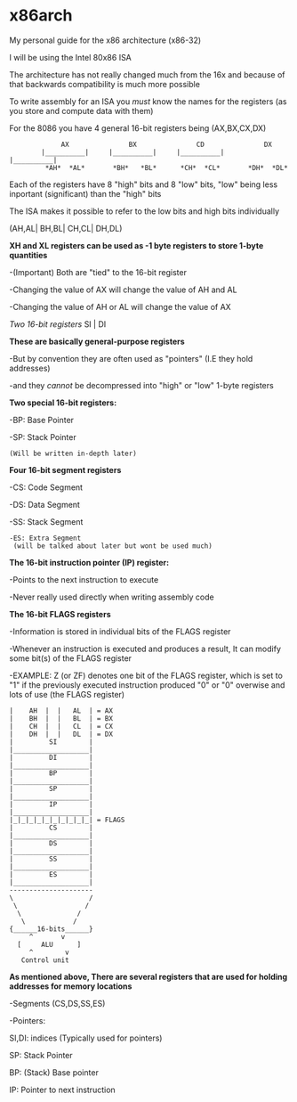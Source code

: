 # x86arch
My personal guide for the x86 architecture
(x86-32)



I will be using the Intel 80x86 ISA

The architecture has not really changed much from the 16x and because of that backwards compatibility is much more possible

To write assembly for an ISA you *must* know the names for the registers (as you store and compute data with them)

For the 8086 you have 4 general 16-bit registers being (AX,BX,CX,DX)

                 AX               BX               CD               DX   
            |__________|     |__________|     |__________|     |__________|
             *AH*  *AL*       *BH*   *BL*      *CH*  *CL*       *DH*  *DL*


Each of the registers have 8 "high" bits and 8 "low" bits, "low" being less inportant (significant) than the "high" bits

The ISA makes it possible to refer to the low bits and high bits individually

(AH,AL| BH,BL| CH,CL| DH,DL)

**XH and XL registers can be used as -1 byte registers to store 1-byte quantities**

 -(Important) Both are "tied" to the 16-bit register
 
  -Changing the value of AX will change the value of AH and AL
  
   -Changing the value of AH or AL will change the value of AX
   

*Two 16-bit registers*
 SI      |      DI

**These are basically general-purpose registers** 

 -But by convention they are often used as "pointers" (I.E they hold addresses)
 
  -and they *cannot* be decompressed into "high" or "low" 1-byte registers
  

**Two special 16-bit registers:**

 -BP: Base Pointer
 
  -SP: Stack Pointer
  
    (Will be written in-depth later)

**Four 16-bit segment registers**

 -CS: Code Segment
 
  -DS: Data Segment
  
   -SS: Stack Segment
   
    -ES: Extra Segment
     (will be talked about later but wont be used much)

**The 16-bit instruction pointer (IP) register:**

 -Points to the next instruction to execute
 
  -Never really used directly when writing assembly code

**The 16-bit FLAGS registers**

 -Information is stored in individual bits of the FLAGS register
 
  -Whenever an instruction is executed and produces a result, It can modify some bit(s) of the FLAGS register
  
   -EXAMPLE: Z (or ZF) denotes one bit of the FLAGS register, which is set to "1" if the previously executed instruction produced "0" or "0" overwise and lots of use (the FLAGS register)

    |    AH  |  |   AL  | = AX
    |    BH  |  |   BL  | = BX
    |    CH  |  |   CL  | = CX
    |    DH  |  |   DL  | = DX
    |         SI        |
    |___________________|
    |         DI        |
    |___________________|
    |         BP        |
    |___________________|
    |         SP        |
    |___________________|
    |         IP        |
    |___________________|
    |_|_|_|_|_|_|_|_|_|_| = FLAGS
    |         CS        |
    |___________________|
    |         DS        |
    |___________________|
    |         SS        |
    |___________________|
    |         ES        |
    |___________________|
    ---------------------
    \                   /
     \                 /
      \              /
       \            /
    {______16-bits______}
         ^       v
      [     ALU      ]
         ^        v
       Control unit

**As mentioned above, There are several registers that are used for holding addresses for memory locations**

-Segments (CS,DS,SS,ES)

 -Pointers:
 
 SI,DI: indices (Typically used for pointers)
 
 SP: Stack Pointer
 
 BP: (Stack) Base pointer
 
 IP: Pointer to next instruction
 
